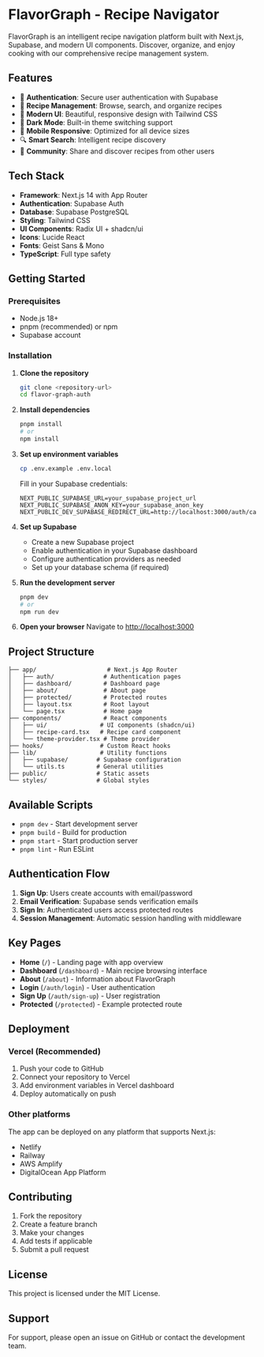 # FlavorGraph - Recipe Navigator

FlavorGraph is an intelligent recipe navigation platform built with Next.js, Supabase, and modern UI components. Discover, organize, and enjoy cooking with our comprehensive recipe management system.

## Features

- 🔐 **Authentication**: Secure user authentication with Supabase
- 🍳 **Recipe Management**: Browse, search, and organize recipes
- 🎨 **Modern UI**: Beautiful, responsive design with Tailwind CSS
- 🌙 **Dark Mode**: Built-in theme switching support
- 📱 **Mobile Responsive**: Optimized for all device sizes
- 🔍 **Smart Search**: Intelligent recipe discovery
- 👥 **Community**: Share and discover recipes from other users

## Tech Stack

- **Framework**: Next.js 14 with App Router
- **Authentication**: Supabase Auth
- **Database**: Supabase PostgreSQL
- **Styling**: Tailwind CSS
- **UI Components**: Radix UI + shadcn/ui
- **Icons**: Lucide React
- **Fonts**: Geist Sans & Mono
- **TypeScript**: Full type safety

## Getting Started

### Prerequisites

- Node.js 18+ 
- pnpm (recommended) or npm
- Supabase account

### Installation

1. **Clone the repository**
   ```bash
   git clone <repository-url>
   cd flavor-graph-auth
   ```

2. **Install dependencies**
   ```bash
   pnpm install
   # or
   npm install
   ```

3. **Set up environment variables**
   ```bash
   cp .env.example .env.local
   ```
   
   Fill in your Supabase credentials:
   ```env
   NEXT_PUBLIC_SUPABASE_URL=your_supabase_project_url
   NEXT_PUBLIC_SUPABASE_ANON_KEY=your_supabase_anon_key
   NEXT_PUBLIC_DEV_SUPABASE_REDIRECT_URL=http://localhost:3000/auth/callback
   ```

4. **Set up Supabase**
   - Create a new Supabase project
   - Enable authentication in your Supabase dashboard
   - Configure authentication providers as needed
   - Set up your database schema (if required)

5. **Run the development server**
   ```bash
   pnpm dev
   # or
   npm run dev
   ```

6. **Open your browser**
   Navigate to [http://localhost:3000](http://localhost:3000)

## Project Structure

```
├── app/                    # Next.js App Router
│   ├── auth/              # Authentication pages
│   ├── dashboard/         # Dashboard page
│   ├── about/             # About page
│   ├── protected/         # Protected routes
│   ├── layout.tsx         # Root layout
│   └── page.tsx           # Home page
├── components/            # React components
│   ├── ui/               # UI components (shadcn/ui)
│   ├── recipe-card.tsx   # Recipe card component
│   └── theme-provider.tsx # Theme provider
├── hooks/                # Custom React hooks
├── lib/                  # Utility functions
│   ├── supabase/        # Supabase configuration
│   └── utils.ts         # General utilities
├── public/              # Static assets
└── styles/              # Global styles
```

## Available Scripts

- `pnpm dev` - Start development server
- `pnpm build` - Build for production
- `pnpm start` - Start production server
- `pnpm lint` - Run ESLint

## Authentication Flow

1. **Sign Up**: Users create accounts with email/password
2. **Email Verification**: Supabase sends verification emails
3. **Sign In**: Authenticated users access protected routes
4. **Session Management**: Automatic session handling with middleware

## Key Pages

- **Home** (`/`) - Landing page with app overview
- **Dashboard** (`/dashboard`) - Main recipe browsing interface
- **About** (`/about`) - Information about FlavorGraph
- **Login** (`/auth/login`) - User authentication
- **Sign Up** (`/auth/sign-up`) - User registration
- **Protected** (`/protected`) - Example protected route

## Deployment

### Vercel (Recommended)

1. Push your code to GitHub
2. Connect your repository to Vercel
3. Add environment variables in Vercel dashboard
4. Deploy automatically on push

### Other platforms

The app can be deployed on any platform that supports Next.js:
- Netlify
- Railway
- AWS Amplify
- DigitalOcean App Platform

## Contributing

1. Fork the repository
2. Create a feature branch
3. Make your changes
4. Add tests if applicable
5. Submit a pull request

## License

This project is licensed under the MIT License.

## Support

For support, please open an issue on GitHub or contact the development team.
